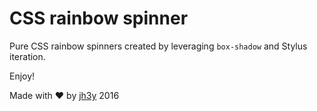 # CSS rainbow spinner

Pure CSS rainbow spinners created by leveraging `box-shadow` and Stylus iteration.

Enjoy!

Made with :heart: by [jh3y](twitter.com_jh3y) 2016
